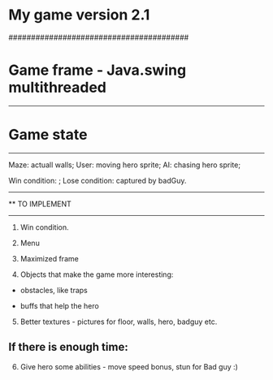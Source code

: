 # My game version 2.1
########################################

# Game frame - Java.swing multithreaded
-----------------------------------------

# Game state
-----------------------------------------
 Maze: actuall walls;
 User: moving hero sprite;
 AI: chasing hero sprite;

 Win condition: <none>;
 Lose condition: captured by badGuy.


********************************************************************
** TO IMPLEMENT
********************************************************************
 
 1) Win condition.

 2) Menu

 3) Maximized frame

 4) Objects that make the game more interesting:

   - obstacles, like traps
 
   - buffs that help the hero

 5) Better textures - pictures for floor, walls, hero, badguy etc.
 
 If there is enough time:
 --------------------------------------------
 
 6) Give hero some abilities - move speed bonus, stun for Bad guy :)
